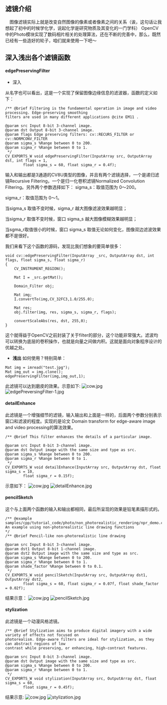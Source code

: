 ## 滤镜介绍
&emsp;图像滤镜实际上就是改变自然图像的像素或者像素之间的关系（诶，这句话让我想起了初中的时候学化学，说起化学是研究物质及其变化的一门学科）
OpenCV中的Photo模块实现了数码相片相关的处理算法，还在不断的完善中，那么，既然已经有一些造好的轮子，咱们就来使用一下吧～

## 深入浅出各个滤镜函数

#### edgePreservingFilter  
- 深入   

从名字也可以看出，这是一个实现了保留图像边缘信息的滤波器，函数的定义如下：
```
/** @brief Filtering is the fundamental operation in image and video processing. Edge-preserving smoothing
filters are used in many different applications @cite EM11 .

@param src Input 8-bit 3-channel image.
@param dst Output 8-bit 3-channel image.
@param flags Edge preserving filters: cv::RECURS_FILTER or cv::NORMCONV_FILTER
@param sigma_s %Range between 0 to 200.
@param sigma_r %Range between 0 to 1.
 */
CV_EXPORTS_W void edgePreservingFilter(InputArray src, OutputArray dst, int flags = 1,
        float sigma_s = 60, float sigma_r = 0.4f);
```
输入和输出都是3通道的CV8U类型的图像，并且有两个滤镜选择，一个是递归滤镜Recursive Filtering，一个是归一化卷积滤镜Normalized Convolution Filtering。另外两个参数选择如下：
sigma_s：取值范围为 0～200。

sigma_r：取值范围为 0～1。

当sigma_s 取值不变时候，sigma_r 越大图像滤波效果越明显；

当sigma_r 取值不变时候，窗口 sigma_s 越大图像模糊效果越明显；

当sgma_r取值很小的时候，窗口 sigma_s 取值无论如何变化，图像双边滤波效果都不是很好。

我们来看下这个函数的源码，发现比我们想象的要简单很多：
```
void cv::edgePreservingFilter(InputArray _src, OutputArray dst, int flags, float sigma_s, float sigma_r)
{
    CV_INSTRUMENT_REGION();

    Mat I = _src.getMat();

    Domain_Filter obj;

    Mat img;
    I.convertTo(img,CV_32FC3,1.0/255.0);

    Mat res;
    obj.filter(img, res, sigma_s, sigma_r, flags);

    convertScaleAbs(res, dst, 255,0);
}
```
这个就得益于OpenCV之前封装了关于filter的部分，这个功能非常强大。滤波均可以转换为底层的卷积操作，也就是向量之间做内积。这就是面向对象程序设计的优越之处。
- **浅出**
如何使用？特别简单：
```
Mat img = imread("test.jpg");
Mat img_out = img.clone();
edgePreservingFilter(img,img_out,1);

```
此滤镜可以达到磨皮的效果。示意如下:
![cow.jpg](https://github.com/zhangqizky/cv-with-nlp/blob/master/img/cow.jpg)
![edgePreversingFilter-1.jpg](https://github.com/zhangqizky/cv-with-nlp/blob/master/img/edgePreservingFilter-1.jpg)

#### detailEnhance  
此滤镜是一个增强细节的滤镜，输入输出和上面是一样的，后面两个参数分别表示窗口和滤波的程度。实现的是论文 Domain transform for edge-aware image and video processing的算法效果。
```
/** @brief This filter enhances the details of a particular image.

@param src Input 8-bit 3-channel image.
@param dst Output image with the same size and type as src.
@param sigma_s %Range between 0 to 200.
@param sigma_r %Range between 0 to 1.
 */
CV_EXPORTS_W void detailEnhance(InputArray src, OutputArray dst, float sigma_s = 10,
        float sigma_r = 0.15f);
```
示意如下：
![cow.jpg](https://github.com/zhangqizky/cv-with-nlp/blob/master/img/cow.jpg)
![detailEnhance.jpg](https://github.com/zhangqizky/cv-with-nlp/blob/master/img/detailEnhance.jpg)
#### pencilSketch
这个与上面两个函数的输入和输出都相同，最后所呈现的效果是铅笔素描形式的。
```
/** @example samples/cpp/tutorial_code/photo/non_photorealistic_rendering/npr_demo.cpp
An example using non-photorealistic line drawing functions
*/
/** @brief Pencil-like non-photorealistic line drawing

@param src Input 8-bit 3-channel image.
@param dst1 Output 8-bit 1-channel image.
@param dst2 Output image with the same size and type as src.
@param sigma_s %Range between 0 to 200.
@param sigma_r %Range between 0 to 1.
@param shade_factor %Range between 0 to 0.1.
 */
CV_EXPORTS_W void pencilSketch(InputArray src, OutputArray dst1, OutputArray dst2,
        float sigma_s = 60, float sigma_r = 0.07f, float shade_factor = 0.02f);
```
结果示意：
![cow.jpg](https://github.com/zhangqizky/cv-with-nlp/blob/master/img/cow.jpg)
![pencilSketch.jpg](https://github.com/zhangqizky/cv-with-nlp/blob/master/img/pencilSketch.jpg)
#### stylization
此滤镜是一个动漫风格滤镜。

```
/** @brief Stylization aims to produce digital imagery with a wide variety of effects not focused on
photorealism. Edge-aware filters are ideal for stylization, as they can abstract regions of low
contrast while preserving, or enhancing, high-contrast features.

@param src Input 8-bit 3-channel image.
@param dst Output image with the same size and type as src.
@param sigma_s %Range between 0 to 200.
@param sigma_r %Range between 0 to 1.
 */
CV_EXPORTS_W void stylization(InputArray src, OutputArray dst, float sigma_s = 60,
        float sigma_r = 0.45f);
```
结果示意:
![cow.jpg](https://github.com/zhangqizky/cv-with-nlp/blob/master/img/cow.jpg)
![stylization.jpg](https://github.com/zhangqizky/cv-with-nlp/blob/master/img/stylization.jpg)
